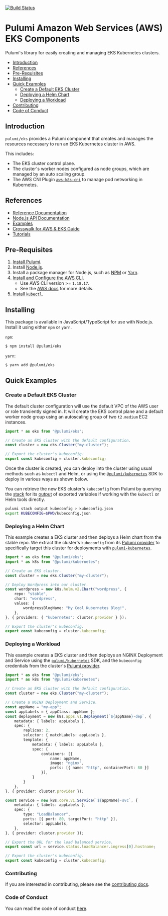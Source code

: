 [![Build Status](https://travis-ci.com/pulumi/pulumi-eks.svg?token=eHg7Zp5zdDDJfTjY8ejq&branch=master)](https://travis-ci.com/pulumi/pulumi-eks)

# Pulumi Amazon Web Services (AWS) EKS Components

Pulumi's library for easily creating and managing EKS Kubernetes clusters.

* [Introduction](#introduction)
* [References](#references)
* [Pre-Requisites](#pre-requisites)
* [Installing](#installing)
* [Quick Examples](#quick-examples)
  * [Create a Default EKS Cluster](#create-a-default-eks-cluster)
  * [Deploying a Helm Chart](#deploying-a-helm-chart)
  * [Deploying a Workload](#deploying-a-workload)
* [Contributing](#contributing)
* [Code of Conduct](#code-of-conduct)

## Introduction

`pulumi/eks` provides a Pulumi component that creates and manages the resources necessary to run an EKS Kubernetes cluster in AWS.

This includes:
- The EKS cluster control plane.
- The cluster's worker nodes configured as node groups, which are managed by an auto scaling group.
- The AWS CNI Plugin [`aws-k8s-cni`](https://github.com/aws/amazon-vpc-cni-k8s/) to manage pod networking in Kubernetes.

## References

* [Reference Documentation](https://www.pulumi.com/docs/reference/clouds/kubernetes/)
* [Node.js API Documentation](https://pulumi.io/reference/pkg/nodejs/@pulumi/eks/index.html)
* [Examples](./nodejs/eks/examples)
* [Crosswalk for AWS & EKS Guide](https://www.pulumi.com/docs/guides/crosswalk/aws/eks/)
* [Tutorials](https://www.pulumi.com/docs/reference/tutorials/kubernetes/)

## Pre-Requisites

1. [Install Pulumi](https://www.pulumi.com/docs/reference/install).
1. Install [Node.js](https://nodejs.org/en/download).
1. Install a package manager for Node.js, such as [NPM](https://www.npmjs.com/get-npm) or [Yarn](https://yarnpkg.com/lang/en/docs/install).
1. [Install and Configure the AWS CLI](https://www.pulumi.com/docs/reference/clouds/aws/setup/).
    * Use AWS CLI version >= `1.18.17`.
    * See the [AWS docs](https://docs.aws.amazon.com/eks/latest/userguide/managing-auth.html) for more details.
1. [Install `kubectl`](https://kubernetes.io/docs/tasks/tools/install-kubectl/#install-kubectl).

## Installing

This package is available in JavaScript/TypeScript for use with Node.js. Install it using either `npm` or `yarn`.

`npm`:

```bash
$ npm install @pulumi/eks
```

`yarn`:

```bash
$ yarn add @pulumi/eks
```

## Quick Examples

### Create a Default EKS Cluster

The default cluster configuration will use the default VPC of the AWS user
or role transiently signed in. It will create the EKS control plane and a default
worker node group using an autoscaling group of two `t2.medium` EC2 instances.

```typescript
import * as eks from "@pulumi/eks";

// Create an EKS cluster with the default configuration.
const cluster = new eks.Cluster("my-cluster");

// Export the cluster's kubeconfig.
export const kubeconfig = cluster.kubeconfig;
```

Once the cluster is created, you can deploy into the cluster using usual methods
such as `kubectl` and Helm, or using the
[`@pulumi/kubernetes`][pulumi-kubernetes] SDK to deploy in various ways
as shown below.

You can retrieve the new EKS cluster's `kubeconfig` from Pulumi by querying the
[stack](https://www.pulumi.com/docs/intro/concepts/stack/) for its
[output](https://www.pulumi.com/docs/intro/concepts/stack/#outputs) of exported
variables if working with the `kubectl` or Helm tools directly.

```bash
pulumi stack output kubeconfig > kubeconfig.json
export KUBECONFIG=$PWD/kubeconfig.json
```

### Deploying a Helm Chart

This example creates a EKS cluster and then deploys a Helm chart from the
stable repo. We extract the cluster's `kubeconfig` from its [Pulumi provider](https://www.pulumi.com/docs/reference/programming-model/#providers) to specifically target this cluster for deployments with
[`pulumi-kubernetes`][pulumi-kubernetes].

```typescript
import * as eks from "@pulumi/eks";
import * as k8s from "@pulumi/kubernetes";

// Create an EKS cluster.
const cluster = new eks.Cluster("my-cluster");

// Deploy Wordpress into our cluster.
const wordpress = new k8s.helm.v2.Chart("wordpress", {
    repo: "stable",
    chart: "wordpress",
    values: {
        wordpressBlogName: "My Cool Kubernetes Blog!",
    },
}, { providers: { "kubernetes": cluster.provider } });

// Export the cluster's kubeconfig.
export const kubeconfig = cluster.kubeconfig;
```

### Deploying a Workload

This example creates a EKS cluster and then deploys an NGINX Deployment and
Service using the [`pulumi/kubernetes`][pulumi-kubernetes] SDK, and the
`kubeconfig` credentials from the cluster's
[Pulumi provider](https://www.pulumi.com/docs/reference/programming-model/#providers).

```typescript
import * as eks from "@pulumi/eks";
import * as k8s from "@pulumi/kubernetes";

// Create an EKS cluster with the default configuration.
const cluster = new eks.Cluster("my-cluster");

// Create a NGINX Deployment and Service.
const appName = "my-app";
const appLabels = { appClass: appName };
const deployment = new k8s.apps.v1.Deployment(`${appName}-dep`, {
    metadata: { labels: appLabels },
    spec: {
        replicas: 2,
        selector: { matchLabels: appLabels },
        template: {
            metadata: { labels: appLabels },
            spec: {
                containers: [{
                    name: appName,
                    image: "nginx",
                    ports: [{ name: "http", containerPort: 80 }]
                }],
            }
        }
    },
}, { provider: cluster.provider });

const service = new k8s.core.v1.Service(`${appName}-svc`, {
    metadata: { labels: appLabels },
    spec: {
        type: "LoadBalancer",
        ports: [{ port: 80, targetPort: "http" }],
        selector: appLabels,
    },
}, { provider: cluster.provider });

// Export the URL for the load balanced service.
export const url = service.status.loadBalancer.ingress[0].hostname;

// Export the cluster's kubeconfig.
export const kubeconfig = cluster.kubeconfig;
```

### Contributing

If you are interested in contributing, please see the [contributing docs][contributing].

### Code of Conduct

You can read the code of conduct [here][code-of-conduct].

[pulumi-kubernetes]: https://github.com/pulumi/pulumi-kubernetes
[contributing]: CONTRIBUTING.md
[code-of-conduct]: CODE-OF-CONDUCT.md
[workload-example]: #deploying-a-workload-on-aws-eks
[how-pulumi-works]: https://www.pulumi.com/docs/intro/concepts/how-pulumi-works
[workload-example]: #deploying-a-workload
[faq]: https://www.pulumi.com/docs/intro/cloud-providers/kubernetes/faq/
